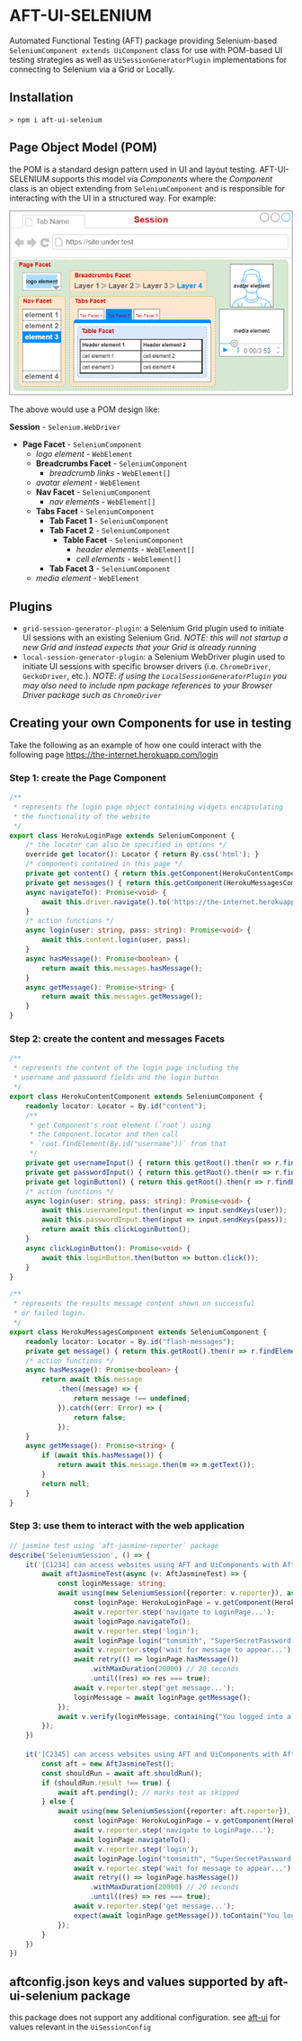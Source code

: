 # AFT-UI-SELENIUM
Automated Functional Testing (AFT) package providing Selenium-based `SeleniumComponent extends UiComponent` class for use with POM-based UI testing strategies as well as `UiSessionGeneratorPlugin` implementations for connecting to Selenium via a Grid or Locally.

## Installation
`> npm i aft-ui-selenium`

## Page Object Model (POM)
the POM is a standard design pattern used in UI and layout testing. AFT-UI-SELENIUM supports this model via _Components_ where the _Component_ class is an object extending from `SeleniumComponent` and is responsible for interacting with the UI in a structured way. For example:

![aft-ui-pom](aft-ui-pom.png)

The above would use a POM design like:

**Session** - `Selenium.WebDriver`
- **Page Facet** - `SeleniumComponent`
  - _logo element_ - `WebElement`
  - **Breadcrumbs Facet** - `SeleniumComponent`
    - _breadcrumb links_ - `WebElement[]`
  - _avatar element_ - `WebElement`
  - **Nav Facet** - `SeleniumComponent`
    - _nav elements_ - `WebElement[]`
  - **Tabs Facet** - `SeleniumComponent`
    - **Tab Facet 1** - `SeleniumComponent`
    - **Tab Facet 2** - `SeleniumComponent`
      - **Table Facet** - `SeleniumComponent`
        - _header elements_ - `WebElement[]`
        - _cell elements_ - `WebElement[]`
    - **Tab Facet 3** - `SeleniumComponent`
  - _media element_ - `WebElement`

## Plugins
- `grid-session-generator-plugin`: a Selenium Grid plugin used to initiate UI sessions with an existing Selenium Grid. _NOTE: this will not startup a new Grid and instead expects that your Grid is already running_
- `local-session-generator-plugin`: a Selenium WebDriver plugin used to initiate UI sessions with specific browser drivers (i.e. `ChromeDriver`, `GeckoDriver`, etc.). _NOTE: if using the `LocalSessionGeneratorPlugin` you may also need to include npm package references to your Browser Driver package such as `ChromeDriver`_

## Creating your own Components for use in testing
Take the following as an example of how one could interact with the following page https://the-internet.herokuapp.com/login

### Step 1: create the Page Component

```typescript
/**
 * represents the login page object containing widgets encapsulating
 * the functionality of the website
 */
export class HerokuLoginPage extends SeleniumComponent {
    /* the locator can also be specified in options */
    override get locator(): Locator { return By.css('html'); }
    /* components contained in this page */
    private get content() { return this.getComponent(HerokuContentComponent); }
    private get messages() { return this.getComponent(HerokuMessagesComponent); }
    async navigateTo(): Promise<void> {
        await this.driver.navigate().to('https://the-internet.herokuapp.com/login');
    }
    /* action functions */
    async login(user: string, pass: string): Promise<void> {
        await this.content.login(user, pass);
    }
    async hasMessage(): Promise<boolean> {
        return await this.messages.hasMessage();
    }
    async getMessage(): Promise<string> {
        return await this.messages.getMessage();
    }
}
```

### Step 2: create the content and messages Facets

```typescript
/**
 * represents the content of the login page including the 
 * username and password fields and the login button
 */
export class HerokuContentComponent extends SeleniumComponent {
    readonly locator: Locator = By.id("content");
    /**
     * get Component's root element (`root`) using
     * the Component.locator and then call 
     * `root.findElement(By.id("username"))` from that
     */
    private get usernameInput() { return this.getRoot().then(r => r.findElement(By.id("username"))); }
    private get passwordInput() { return this.getRoot().then(r => r.findElement(By.id("password"))); }
    private get loginButton() { return this.getRoot().then(r => r.findElement(By.css("button.radius"))); }
    /* action functions */
    async login(user: string, pass: string): Promise<void> {
        await this.usernameInput.then(input => input.sendKeys(user));
        await this.passwordInput.then(input => input.sendKeys(pass));
        return await this.clickLoginButton();
    }
    async clickLoginButton(): Promise<void> {
        await this.loginButton.then(button => button.click());
    }
}
```
```typescript
/**
 * represents the results message content shown on successful 
 * or failed login.
 */
export class HerokuMessagesComponent extends SeleniumComponent {
    readonly locator: Locator = By.id("flash-messages");
    private get message() { return this.getRoot().then(r => r.findElement(By.id("flash")); }
    /* action functions */
    async hasMessage(): Promise<boolean> {
        return await this.message
            .then((message) => {
                return message !== undefined;
            }).catch((err: Error) => {
                return false;
            });
    }
    async getMessage(): Promise<string> {
        if (await this.hasMessage()) {
            return await this.message.then(m => m.getText());
        }
        return null;
    }
}
```
### Step 3: use them to interact with the web application

```typescript
// jasmine test using `aft-jasmine-reporter` package
describe('SeleniumSession', () => {
    it('[C1234] can access websites using AFT and UiComponents with AftJasmineTest', async () => {
        await aftJasmineTest(async (v: AftJasmineTest) => {
            const loginMessage: string;
            await using(new SeleniumSession({reporter: v.reporter}), async (session) => {
                const loginPage: HerokuLoginPage = v.getComponent(HerokuLoginPage);
                await v.reporter.step('navigate to LoginPage...');
                await loginPage.navigateTo();
                await v.reporter.step('login');
                await loginPage.login("tomsmith", "SuperSecretPassword!");
                await v.reporter.step('wait for message to appear...')
                await retry(() => loginPage.hasMessage())
                    .withMaxDuration(20000) // 20 seconds
                    .until((res) => res === true);
                await v.reporter.step('get message...');
                loginMessage = await loginPage.getMessage();
            });
            await v.verify(loginMessage, containing("You logged into a secure area!"));
        });
    })

    it('[C2345] can access websites using AFT and UiComponents with AftJasmineReporter', async () => {
        const aft = new AftJasmineTest();
        const shouldRun = await aft.shouldRun();
        if (shouldRun.result !== true) {
            await aft.pending(); // marks test as skipped
        } else {
            await using(new SeleniumSession({reporter: aft.reporter}), async (session) => {
                const loginPage: HerokuLoginPage = v.getComponent(HerokuLoginPage);
                await v.reporter.step('navigate to LoginPage...');
                await loginPage.navigateTo();
                await v.reporter.step('login');
                await loginPage.login("tomsmith", "SuperSecretPassword!");
                await v.reporter.step('wait for message to appear...')
                await retry(() => loginPage.hasMessage())
                    .withMaxDuration(20000) // 20 seconds
                    .until((res) => res === true);
                await v.reporter.step('get message...');
                expect(await loginPage.getMessage()).toContain("You logged into a secure area!");
            });
        }
    })
})
```

## aftconfig.json keys and values supported by aft-ui-selenium package
this package does not support any additional configuration. see [aft-ui](../aft-ui/README.md#aftconfigjson-keys-and-values-supported-by-aft-selenium-package) for values relevant in the `UiSessionConfig`

